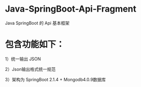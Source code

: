 # Java-SpringBoot-Api-Fragment
Java SpringBoot 的 Api 基本框架

<h1>包含功能如下：</h1>
<p>1）统一输出 JSON </p>
<p>2）Json输出格式统一规范 </p>
<p>3）架构为 SpringBoot 2.1.4 +  Mongodb4.0.9数据库 </p>
